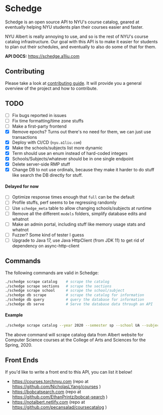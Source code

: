 # Schedge
Schedge is an open source API to NYU's course catalog, geared at eventually helping
NYU students plan their courses easier and faster.

NYU Albert is really annoying to use, and so is the rest of NYU's course catalog
infrastructure. Our goal with this API is to make it easier for students to plan
out their schedules, and eventually to also do some of that for them.

**API DOCS:** https://schedge.a1liu.com

## Contributing
Please take a look at [contributing guide](docs/CONTRIBUTING.md). It will provide
you a general overview of the project and how to contribute.

## TODO
- [ ] Fix bugs reported in issues
- [ ] Fix time formatting/time zone stuffs
- [ ] Make a first-party frontend
- [x] Remove epochs? Turns out there's no need for them, we can just use transactions
- [x] Deploy with CI/CD (`nyu.a1liu.com`)
- [x] Make the schools/subjects list more dynamic
- [x] Term should use an enum instead of hard-coded integers
- [x] Schools/Subjects/whatever should be in one single endpoint
- [x] Delete server-side RMP stuff
- [x] Change DB to not use ordinals, because they make it harder to do stuff like
      search the DB directly for stuff.

#### Delayed for now
- [ ] Optimize response times enough that `full` can be the default
- [ ] Profile stuffs, perf seems to be regressing randomly
- [ ] Use `schedge_meta` table to allow changing schools/subjects at runtime
- [ ] Remove all the different `models` folders, simplify database edits and whatnot
- [ ] Make an admin portal, including stuff like memory usage stats and whatnot
- [ ] Fuzzer? Some kind of tester I guess
- [ ] Upgrade to Java 17, use Java HttpClient (from JDK 11) to get rid of dependency
      on async-http-client

## Commands
The following commands are valid in Schedge:

```sh
./schedge scrape catalog    # scrape the catalog
./schedge scrape sections   # scrape the sections
./schedge scrape school     # scrape the school/subject
./schedge db scrape         # scrape the catalog for information
./schedge db query          # query the database for information
./schedge db serve          # Serve the database data through an API
```

#### Example
```sh
./schedge scrape catalog --year 2020 --semester sp --school UA --subject CSCI
```

The above command will scrape catalog data from Albert website for Computer Science courses at the
College of Arts and Sciences for the Spring, 2020.

## Front Ends
If you'd like to write a front end to this API, you can list it below!

- https://courses.torchnyu.com (repo at https://github.com/NicholasLYang/courses )
- https://bobcatsearch.com (repo at https://github.com/EthanPrintz/bobcat-search )
- https://notalbert.netlify.com (repo at https://github.com/pecansalad/coursecatalog )
